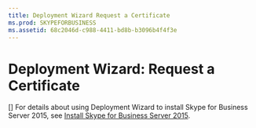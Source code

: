 ```yaml
---
title: Deployment Wizard Request a Certificate
ms.prod: SKYPEFORBUSINESS
ms.assetid: 68c2046d-c988-4411-bd8b-b3096b4f4f3e
---
```



# Deployment Wizard: Request a Certificate
[]
For details about using Deployment Wizard to install Skype for Business Server 2015, see  [Install Skype for Business Server 2015](install-skype-for-business-server-2015.md).
  
    
    


